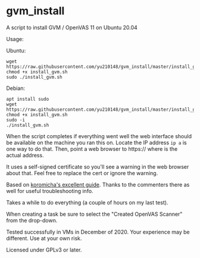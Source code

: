 # gvm_install
A script to install GVM / OpenVAS 11 on Ubuntu 20.04

Usage:

Ubuntu:
```
wget https://raw.githubusercontent.com/yu210148/gvm_install/master/install_gvm.sh
chmod +x install_gvm.sh
sudo ./install_gvm.sh 
```

Debian:
```
apt install sudo
wget https://raw.githubusercontent.com/yu210148/gvm_install/master/install_gvm.sh
chmod +x install_gvm.sh
sudo -i
./install_gvm.sh
```
When the script completes if everything went well the web interface should be available on the machine you ran this on. 
Locate the IP address `ip a` is one way to do that. Then, point a web browser to https://<ip-address-of-machine> where <ip-address-of-machine>
is the actual address.

It uses a self-signed certificate so you'll see a warning in the web browser about that. Feel free to replace the cert or ignore the warning.

Based on [koromicha's excellent guide](https://kifarunix.com/install-and-setup-gvm-11-on-ubuntu-20-04/). Thanks to the commenters there as well for useful troubleshooting info.

Takes a while to do everything (a couple of hours on my last test).

When creating a task be sure to select the "Created OpenVAS Scanner" from the drop-down.

Tested successfully in VMs in December of 2020. Your experience may be different. Use at your own risk.



Licensed under GPLv3 or later.
